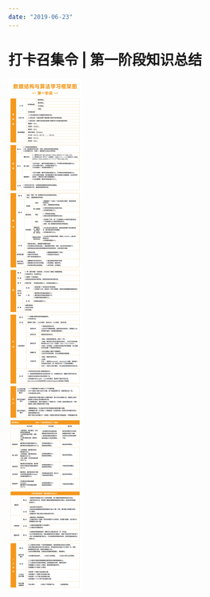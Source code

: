 ```yaml
---
date: "2019-06-23"
---  
```

      
# 打卡召集令 | 第一阶段知识总结
![unpreview](./httpsstatic001geekbangorgresourceimage848f84645c7329fe66d311e4ae4c4920618f.jpg)

<!-- [[[read_end]]] -->